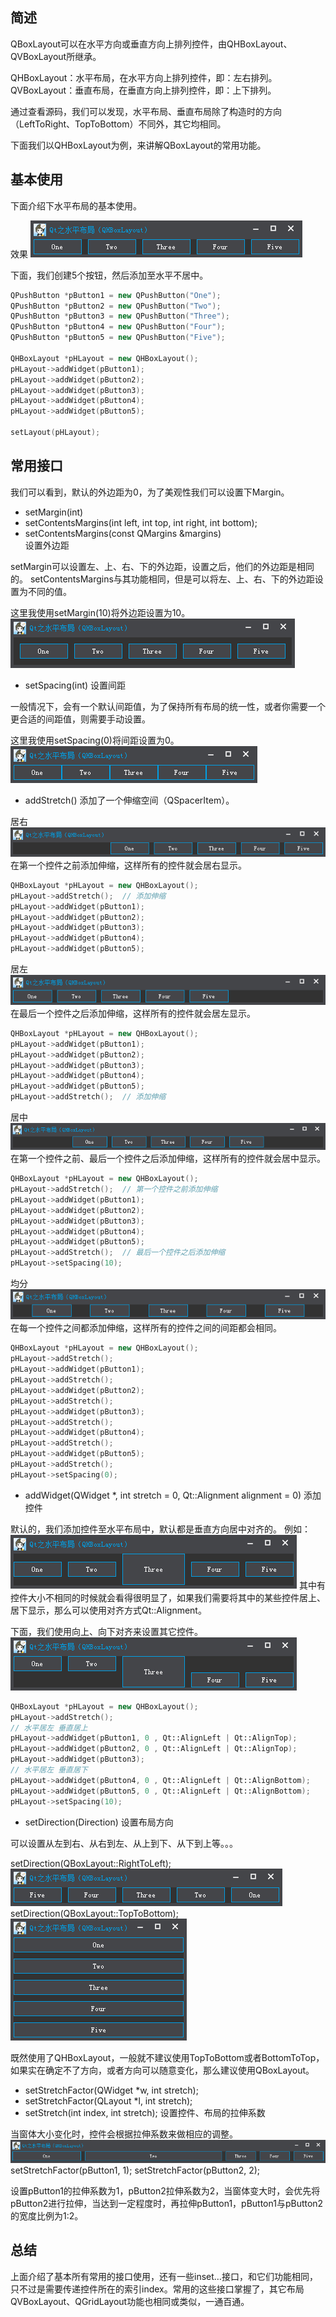 ## 简述
QBoxLayout可以在水平方向或垂直方向上排列控件，由QHBoxLayout、QVBoxLayout所继承。

QHBoxLayout：水平布局，在水平方向上排列控件，即：左右排列。 
QVBoxLayout：垂直布局，在垂直方向上排列控件，即：上下排列。

通过查看源码，我们可以发现，水平布局、垂直布局除了构造时的方向（LeftToRight、TopToBottom）不同外，其它均相同。

下面我们以QHBoxLayout为例，来讲解QBoxLayout的常用功能。

## 基本使用
下面介绍下水平布局的基本使用。

效果
![20160530113723054](/assets/20160530113723054.png)

下面，我们创建5个按钮，然后添加至水平不居中。
```c++
QPushButton *pButton1 = new QPushButton("One");
QPushButton *pButton2 = new QPushButton("Two");
QPushButton *pButton3 = new QPushButton("Three");
QPushButton *pButton4 = new QPushButton("Four");
QPushButton *pButton5 = new QPushButton("Five");

QHBoxLayout *pHLayout = new QHBoxLayout();
pHLayout->addWidget(pButton1);
pHLayout->addWidget(pButton2);
pHLayout->addWidget(pButton3);
pHLayout->addWidget(pButton4);
pHLayout->addWidget(pButton5);

setLayout(pHLayout);
```

## 常用接口
我们可以看到，默认的外边距为0，为了美观性我们可以设置下Margin。

* setMargin(int)  
* setContentsMargins(int left, int top, int right, int bottom);  
* setContentsMargins(const QMargins &margins)   
设置外边距

setMargin可以设置左、上、右、下的外边距，设置之后，他们的外边距是相同的。 
setContentsMargins与其功能相同，但是可以将左、上、右、下的外边距设置为不同的值。

这里我使用setMargin(10)将外边距设置为10。
![20160530123610525](/assets/20160530123610525.png)


* setSpacing(int) 
设置间距

一般情况下，会有一个默认间距值，为了保持所有布局的统一性，或者你需要一个更合适的间距值，则需要手动设置。

这里我使用setSpacing(0)将间距设置为0。
![20160530123742135](/assets/20160530123742135.png)


* addStretch() 
添加了一个伸缩空间（QSpacerItem）。

居右
![20160530124310684](/assets/20160530124310684.png)
在第一个控件之前添加伸缩，这样所有的控件就会居右显示。
```c++
QHBoxLayout *pHLayout = new QHBoxLayout();
pHLayout->addStretch();  // 添加伸缩
pHLayout->addWidget(pButton1);
pHLayout->addWidget(pButton2);
pHLayout->addWidget(pButton3);
pHLayout->addWidget(pButton4);
pHLayout->addWidget(pButton5);
```

居左
![20160530124202777](/assets/20160530124202777.png)
在最后一个控件之后添加伸缩，这样所有的控件就会居左显示。
```c++
QHBoxLayout *pHLayout = new QHBoxLayout();
pHLayout->addWidget(pButton1);
pHLayout->addWidget(pButton2);
pHLayout->addWidget(pButton3);
pHLayout->addWidget(pButton4);
pHLayout->addWidget(pButton5);
pHLayout->addStretch();  // 添加伸缩
```

居中
![20160530125105304](/assets/20160530125105304.png)
在第一个控件之前、最后一个控件之后添加伸缩，这样所有的控件就会居中显示。
```c++
QHBoxLayout *pHLayout = new QHBoxLayout();
pHLayout->addStretch();  // 第一个控件之前添加伸缩
pHLayout->addWidget(pButton1);
pHLayout->addWidget(pButton2);
pHLayout->addWidget(pButton3);
pHLayout->addWidget(pButton4);
pHLayout->addWidget(pButton5);
pHLayout->addStretch();  // 最后一个控件之后添加伸缩
pHLayout->setSpacing(10);
```

均分
![20160530124650893](/assets/20160530124650893.png)
在每一个控件之间都添加伸缩，这样所有的控件之间的间距都会相同。
```c++
QHBoxLayout *pHLayout = new QHBoxLayout();
pHLayout->addStretch();
pHLayout->addWidget(pButton1);
pHLayout->addStretch();
pHLayout->addWidget(pButton2);
pHLayout->addStretch();
pHLayout->addWidget(pButton3);
pHLayout->addStretch();
pHLayout->addWidget(pButton4);
pHLayout->addStretch();
pHLayout->addWidget(pButton5);
pHLayout->addStretch();
pHLayout->setSpacing(0);
```

* addWidget(QWidget *, int stretch = 0, Qt::Alignment alignment = 0) 
添加控件

默认的，我们添加控件至水平布局中，默认都是垂直方向居中对齐的。
例如：
![20160530130028678](/assets/20160530130028678.png)
其中有控件大小不相同的时候就会看得很明显了，如果我们需要将其中的某些控件居上、居下显示，那么可以使用对齐方式Qt::Alignment。

下面，我们使用向上、向下对齐来设置其它控件。
![20160530130454059](/assets/20160530130454059.png)
```c++
QHBoxLayout *pHLayout = new QHBoxLayout();
pHLayout->addStretch();
// 水平居左 垂直居上
pHLayout->addWidget(pButton1, 0 , Qt::AlignLeft | Qt::AlignTop);
pHLayout->addWidget(pButton2, 0 , Qt::AlignLeft | Qt::AlignTop);
pHLayout->addWidget(pButton3);
// 水平居左 垂直居下
pHLayout->addWidget(pButton4, 0 , Qt::AlignLeft | Qt::AlignBottom);
pHLayout->addWidget(pButton5, 0 , Qt::AlignLeft | Qt::AlignBottom);
pHLayout->setSpacing(10);
```

* setDirection(Direction) 
设置布局方向

可以设置从左到右、从右到左、从上到下、从下到上等。。。

setDirection(QBoxLayout::RightToLeft);
![20160530130957237](/assets/20160530130957237.png)
setDirection(QBoxLayout::TopToBottom);
![20160530131057194](/assets/20160530131057194.png)

既然使用了QHBoxLayout，一般就不建议使用TopToBottom或者BottomToTop，如果实在确定不了方向，或者方向可以随意变化，那么建议使用QBoxLayout。

* setStretchFactor(QWidget *w, int stretch);  
* setStretchFactor(QLayout *l, int stretch);   
* setStretch(int index, int stretch);
设置控件、布局的拉伸系数

当窗体大小变化时，控件会根据拉伸系数来做相应的调整。
![20160530132111917](/assets/20160530132111917.png)
setStretchFactor(pButton1, 1); 
setStretchFactor(pButton2, 2);

设置pButton1的拉伸系数为1，pButton2拉伸系数为2，当窗体变大时，会优先将pButton2进行拉伸，当达到一定程度时，再拉伸pButton1，pButton1与pButton2的宽度比例为1:2。

## 总结
上面介绍了基本所有常用的接口使用，还有一些inset…接口，和它们功能相同，只不过是需要传递控件所在的索引index。常用的这些接口掌握了，其它布局QVBoxLayout、QGridLayout功能也相同或类似，一通百通。
